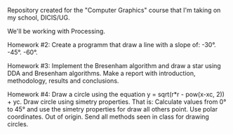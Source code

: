 Repository created for the "Computer Graphics" course that I'm
taking on my school, DICIS/UG.

We'll be working with Processing.

Homework #2:
Create a programm that draw a line with a slope of:
	-30°.
	-45°.
	-60°.

Homework #3:
Implement the Bresenham algorithm and draw a star using DDA and Bresenham algorithms.
Make a report with introduction, methodology, results and conclusions.

Homework #4:
Draw a circle using the equation y = sqrt(r*r - pow(x-xc, 2)) + yc.
Draw circle using simetry properties. That is: Calculate values from 0° to 45° and
use the simetry properties for draw all others point. Use polar coordinates. Out of origin.
Send all methods seen in class for drawing circles.